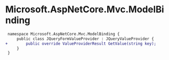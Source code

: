 # Microsoft.AspNetCore.Mvc.ModelBinding

``` diff
 namespace Microsoft.AspNetCore.Mvc.ModelBinding {
     public class JQueryFormValueProvider : JQueryValueProvider {
+        public override ValueProviderResult GetValue(string key);
     }
 }
```


